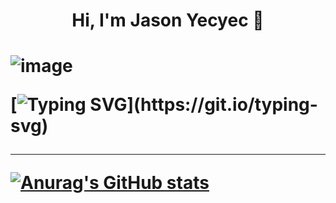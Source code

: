 
  <h1 align="center"> Hi, I'm Jason Yecyec 👋<h1/>
 
![image](https://img.shields.io/badge/Facebook-1877F2?style=for-the-badge&logo=facebook&logoColor=white&src=https://www.facebook.com/jason.yecyec.5/)
  
[![Typing SVG](https://readme-typing-svg.herokuapp.com?size=25&color=1A8FF7&center=true&width=1000&height=100&lines=Aspiring+to+be+a+Full-stack+developer;Nice+to+meet+you+...)](https://git.io/typing-svg)
  
 ---
[![Anurag's GitHub stats](https://github-readme-stats.vercel.app/api?username=Jasonyecyec&show_icons=true)](https://github.com/Jasonyecyec/github-readme-stats)
          
